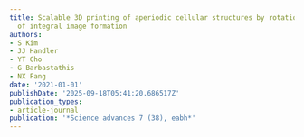 ```yaml
---
title: Scalable 3D printing of aperiodic cellular structures by rotational stacking
  of integral image formation
authors:
- S Kim
- JJ Handler
- YT Cho
- G Barbastathis
- NX Fang
date: '2021-01-01'
publishDate: '2025-09-18T05:41:20.686517Z'
publication_types:
- article-journal
publication: '*Science advances 7 (38), eabh*'
---
```

